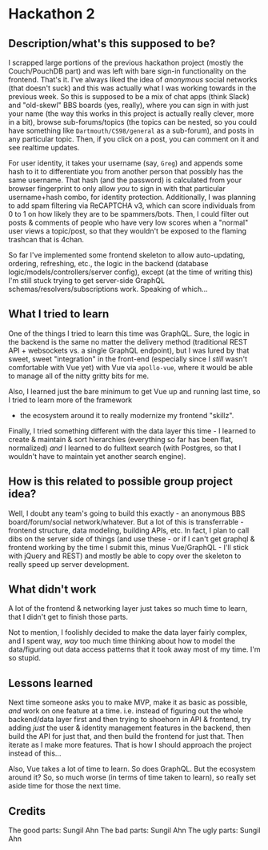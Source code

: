 # Hackathon 2
## Description/what's this supposed to be?
I scrapped large portions of the previous hackathon project (mostly the Couch/PouchDB part) and was left with bare 
sign-in functionality on the frontend. That's it. I've always liked the idea of *anonymous* social networks (that 
doesn't suck) and this was actually what I was working towards in the previous week. So this is supposed to be a mix 
of chat apps (think Slack) and "old-skewl" BBS boards (yes, really), where you can sign in with just your name (the 
way this works in this project is actually really clever, more in a bit), browse sub-forums/topics (the topics can be
 nested, so you could have something like `Dartmouth/CS98/general` as a sub-forum), and posts in any particular topic. Then, if you click on a post, you can comment on it and see realtime updates.
 
For user identity, it takes your username (say, `Greg`) and appends some hash to it to differentiate you from another
 person that possibly has the same username. That hash (and the password) is calculated from your browser fingerprint
  to only allow 
 *you* to sign in with that particular username+hash combo, for identity protection. Additionally, I was planning to 
 add spam filtering via ReCAPTCHA v3, which can score individuals from 0 to 1 on how likely they are to be 
 spammers/bots. Then, I could filter out posts & comments of people who have very low scores when a "normal" user 
 views a topic/post, so that they wouldn't be exposed to the flaming trashcan that is 4chan.

So far I've implemented some frontend skeleton to allow auto-updating, ordering, refreshing, etc., the logic in the 
backend (database logic/models/controllers/server config), except (at the time of writing this) I'm still stuck 
trying to get server-side GraphQL schemas/resolvers/subscriptions work. Speaking of which...

## What I tried to learn
One of the things I tried to learn this time was GraphQL. Sure, the logic in the backend is the same no matter the 
delivery method (traditional REST API + websockets vs. a single GraphQL endpoint), but I was lured by that sweet, 
sweet "integration" in the front-end (especially since I *still* wasn't comfortable with Vue yet) with Vue via 
`apollo-vue`, where it would be able to manage all of the nitty gritty bits for me.

Also, I learned just the bare minimum to get Vue up and running last time, so I tried to learn more of the framework 
+ the ecosystem around it to really modernize my frontend "skillz".

Finally, I tried something different with the data layer this time - I learned to create & maintain & sort 
hierarchies (everything so far has been flat, normalized) *and* I learned to do fulltext search (with Postgres, so 
that I 
wouldn't have to maintain yet another search engine).

## How is this related to possible group project idea?
Well, I doubt any team's going to build this exactly - an anonymous BBS board/forum/social network/whatever. But a 
lot of this is transferrable - frontend structure, data modeling, building APIs, etc. In fact, I plan to call dibs on
 the server side of things (and use these - or if I can't get graphql & frontend working by the time I submit this, 
 minus Vue/GraphQL - I'll stick with jQuery and REST) and mostly be able to copy over the skeleton to really speed up
  server development.

## What didn't work
A lot of the frontend & networking layer just takes so much time to learn, that I didn't get to finish those parts. 

Not to mention, I foolishly decided to make the data layer fairly complex, and I spent way, *way* too much time 
thinking 
about how to model the data/figuring out data access patterns that it took away most of my time. I'm so stupid.

## Lessons learned
Next time someone asks you to make MVP, make it as basic as possible, *and* work on one feature at a time. i.e. 
instead of figuring out the whole backend/data layer first and then trying to shoehorn in API & frontend, try adding 
*just* the user & identity management features in the backend, then build the API for just that, and then build the 
frontend for just that. Then iterate as I make more features. That is how I should approach the project instead of 
this...

Also, Vue takes a lot of time to learn. So does GraphQL. But the ecosystem around it? So, so much worse (in terms of 
time taken to learn), so really set aside time for those the next time.

## Credits
The good parts: Sungil Ahn
The bad parts: Sungil Ahn
The ugly parts: Sungil Ahn
